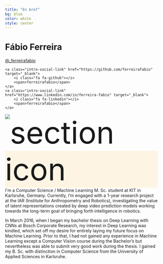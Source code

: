 ```yaml
---
title: "En bref"
bg: blue
color: white
style: center
---
```



# Fábio Ferreira

<div class="intro-social-links">
    <a class="intro-social-link twitter" href="http://twitter.com/_ferreirafabio" target="_blank">
        <i class="fa fa-twitter"></i>
        <span>@_ferreirafabio</span>
    </a>

    <a class="intro-social-link" href="https://github.com/ferreirafabio" target="_blank">
        <i class="fa fa-github"></i>
        <span>ferreirafabio</span>
    </a>
    <a class="intro-social-link" href="https://www.linkedin.com/in/ferreira-fabio" target="_blank">
        <i class="fa fa-linkedin"></i>
        <span>ferreirafabio</span>
    </a>
</div>

<span class="fa-stack subtlecircle" style="font-size:100px; background:rgba(255,166,0,0.1)">
        <img class="header-img" src="https://ferreirafabio.github.io/data/pic.gif" alt="section icon" />
</span>
I'm a Computer Science / Machine Learning M. Sc. student at KIT in Karlsruhe, Germany. Currently, I’m engaged with a 1-year research project at the IAR (Institute for Anthropometry and Robotics), investigating the value of latent representations created by deep video prediction models working towards the long-term goal of bringing forth intelligence in robotics.

In March 2016, when I began my bachelor thesis on Deep Learning with CNNs at Bosch Corporate Research, my interest in Deep Learning was kindled, which set off my desire for entirely laying my future focus on Machine Learning. Prior to that, I had not gained any experience in Machine Learning except a Computer Vision course during the Bachelor’s but nevertheless was able to submit very good work during the thesis. I gained my B. Sc. with distinction in Computer Science from the University of Applied Sciences in Karlsruhe.




